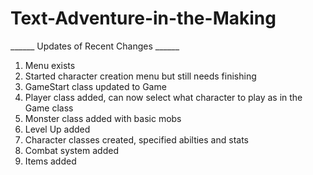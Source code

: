 # Text-Adventure-in-the-Making

______ Updates of Recent Changes ______
1) Menu exists
2) Started character creation menu but still needs finishing
3) GameStart class updated to Game
4) Player class added, can now select what character to play as in the Game class
5) Monster class added with basic mobs
6) Level Up added
7) Character classes created, specified abilties and stats
8) Combat system added
9) Items added
